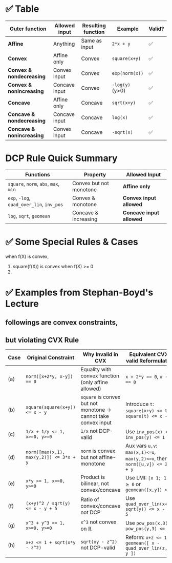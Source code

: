 
# ✅ Table

| **Outer function**          | **Allowed input** | **Resulting function** | **Example**     | **Valid?** |
| --------------------------- | ----------------- | ---------------------- | --------------- | ---------- |
| **Affine**                  | Anything          | Same as input          | `2*x + y`       | ✅          |
| **Convex**                  | Affine only       | Convex                 | `square(x+y)`   | ✅          |
| **Convex & nondecreasing**  | Convex input      | Convex                 | `exp(norm(x))`  | ✅          |
| **Convex & nonincreasing**  | Concave input     | Convex                 | `-log(y)` (y>0) | ✅          |
| **Concave**                 | Affine only       | Concave                | `sqrt(x+y)`     | ✅          |
| **Concave & nondecreasing** | Concave input     | Concave                | `log(x)`        | ✅          |
| **Concave & nonincreasing** | Convex input      | Concave                | `-sqrt(x)`      | ✅          |
# DCP Rule Quick Summary

| Functions                                 | Property                | Allowed Input             |
| ----------------------------------------- | ----------------------- | ------------------------- |
| `square`, `norm`, `abs`, `max`, `min`     | Convex but not monotone | **Affine only**           |
| `exp`, `-log`, `quad_over_lin`, `inv_pos` | Convex & monotone       | **Convex input allowed**  |
| `log`, `sqrt`, `geomean`                  | Concave & increasing    | **Concave input allowed** |

# ✅ Some Special Rules & Cases

when f(X) is convex,
1. square(f(X)) is convex when f(X) >= 0
2. 



# ✅ Examples from Stephan-Boyd's Lecture

## followings are convex constraints, 
## but violating CVX Rule

| Case | Original Constraint                     | Why Invalid in CVX                                             | Equivalent CVX-valid Reformulation                                          |
| ---- | --------------------------------------- | -------------------------------------------------------------- | --------------------------------------------------------------------------- |
| (a)  | `norm([x+2*y, x-y]) == 0`               | Equality with convex function (only affine allowed)            | `x + 2*y == 0`, `x - y == 0`                                                |
| (b)  | `square(square(x+y)) <= x - y`          | `square` is convex but not monotone → cannot take convex input | Introduce `t`: `square(x+y) <= t`, `square(t) <= x - y`                     |
| (c)  | `1/x + 1/y <= 1, x>=0, y>=0`            | `1/x` not DCP-valid                                            | Use `inv_pos(x) + inv_pos(y) <= 1`                                          |
| (d)  | `norm([max(x,1), max(y,2)]) <= 3*x + y` | `norm` is convex but not affine-monotone                       | Aux vars `u,v`: `max(x,1)<=u`, `max(y,2)<=v`, then `norm([u,v]) <= 3*x + y` |
| (e)  | `x*y >= 1, x>=0, y>=0`                  | Product is bilinear, not convex/concave                        | Use LMI: `[x 1; 1 y] ⪰ 0` or `geomean([x,y]) >= 1`                          |
| (f)  | `(x+y)^2 / sqrt(y) <= x - y + 5`        | Ratio of convex/concave not DCP                                | Use `quad_over_lin(x+y, sqrt(y)) <= x - y + 5`                              |
| (g)  | `x^3 + y^3 <= 1, x>=0, y>=0`            | `x^3` not convex on ℝ                                          | Use `pow_pos(x,3) + pow_pos(y,3) <= 1`                                      |
| (h)  | `x+z <= 1 + sqrt(x*y - z^2)`            | `sqrt(xy - z^2)` not DCP-valid                                 | Reform: `x+z <= 1 + geomean([ x - quad_over_lin(z,y), y ])`                 |

